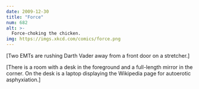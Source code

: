 ```yaml
---
date: 2009-12-30
title: "Force"
num: 682
alt: >-
  Force-choking the chicken.
img: https://imgs.xkcd.com/comics/force.png
---
```

[Two EMTs are rushing Darth Vader away from a front door on a stretcher.]

[There is a room with a desk in the foreground and a full-length mirror in the corner. On the desk is a laptop displaying the Wikipedia page for autoerotic asphyxiation.]